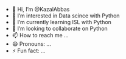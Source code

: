 - 👋 Hi, I’m @KazalAbbas
- 👀 I’m interested in Data scince with Python
- 🌱 I’m currently learning ISL with Python
- 💞️ I’m looking to collaborate on Python
- 📫 How to reach me ...
- 😄 Pronouns: ...
- ⚡ Fun fact: ...

<!---
KazalAbbas/KazalAbbas is a ✨ special ✨ repository because its `README.md` (this file) appears on your GitHub profile.
You can click the Preview link to take a look at your changes.
--->
